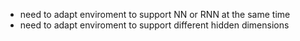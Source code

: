 - need to adapt enviroment to support NN or RNN at the same time
- need to adapt enviroment to support different hidden dimensions